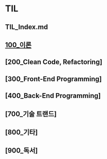 # TIL
## TIL_Index.md

## [100_이론]()
## [200_Clean Code, Refactoring]
## [300_Front-End Programming]
## [400_Back-End Programming]
## [700_기술 트랜드]
## [800_기타]
## [900_독서]  



